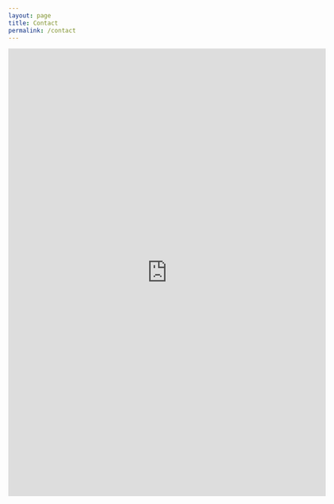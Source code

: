 ```yaml
---
layout: page
title: Contact
permalink: /contact
---
```


<iframe src="https://docs.google.com/forms/d/e/1FAIpQLSfQNa-yZQjXG3yBqPHThCQriQh8w3vwveWLqGeNyYngcRfVYA/viewform?embedded=true" width="640" height="901" frameborder="0" marginheight="0" marginwidth="0">Loading…</iframe>